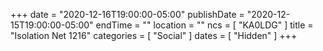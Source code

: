 +++
date = "2020-12-16T19:00:00-05:00"
publishDate = "2020-12-15T19:00:00-05:00"
endTime = ""
location = ""
ncs = [ "KA0LDG" ]
title = "Isolation Net 1216"
categories = [ "Social" ]
dates = [ "Hidden" ]
+++
